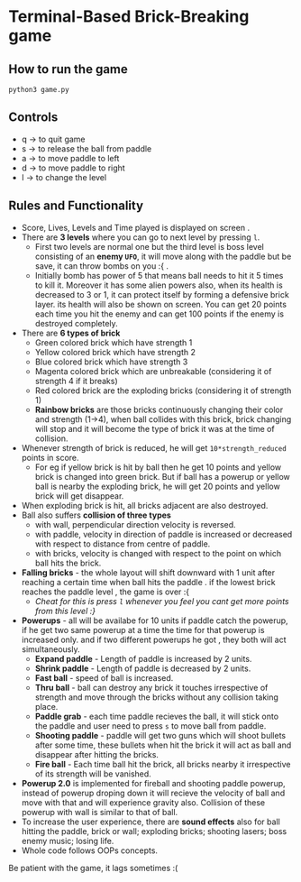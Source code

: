 # Terminal-Based Brick-Breaking game

## How to run the game
`python3 game.py`

## Controls
- q -> to quit game
- s -> to release the ball from paddle
- a -> to move paddle to left
- d -> to move paddle to right
- l -> to change the level

## Rules and Functionality
- Score, Lives, Levels and Time played is displayed on screen .
- There are **3 levels** where you can go to next level by pressing `l`.
    - First two levels are normal one but the third level is boss level consisting of an **enemy `UFO`**, it will move along with the paddle but be save, it can throw bombs on you :{  . 
    - Initially bomb has power of 5 that means ball needs to hit it 5 times to kill it. Moreover it has some alien powers also, when its health is decreased to 3 or 1, it can protect itself by forming a defensive brick layer. its health will also be shown on screen. You can get 20 points each time you hit the enemy and can get 100 points if the enemy is destroyed completely.
- There are **6 types of brick** 
    - Green colored brick which have strength 1 
    - Yellow colored brick which have strength 2
    - Blue colored brick which have strength 3
    - Magenta colored brick which are unbreakable (considering it of strength 4 if it breaks)
    - Red colored brick are the exploding bricks (considering it of strength 1)
    - **Rainbow bricks** are those bricks continuously changing their color and        strength (1->4), when ball collides with this brick, brick changing will stop and it will become the type of brick it was at the time of collision.
- Whenever strength of brick is reduced, he will get `10*strength_reduced` points in score. 
    - For eg if yellow brick is hit by ball then he get 10 points and yellow brick is changed into green brick. But if ball has a powerup or yellow ball is nearby the exploding brick, he will get 20 points and yellow brick will get disappear.
- When exploding brick is hit, all bricks adjacent are also destroyed.
- Ball also suffers **collision of three types** 
    - with wall, perpendicular direction velocity is reversed.
    - with paddle, velocity in direction of paddle is increased or decreased with respect to distance from centre of paddle.
    - with bricks, velocity is changed with respect to the point on which ball hits the brick.
- **Falling bricks** - the whole layout will shift downward with 1 unit after reaching a certain time when ball hits the paddle . if the lowest brick reaches the paddle level , the game is over :{
    - *Cheat for this is press `l` whenever you feel you cant get more points from this level :}*
- **Powerups** - all will be availabe for 10 units if paddle catch the powerup, if he get two same powerup at a time the time for that powerup is increased only. and if two different powerups he got , they both will act simultaneously.
    - **Expand paddle** - Length of paddle is increased by 2 units.
    - **Shrink paddle** - Length of paddle is decreased by 2 units.
    - **Fast ball** - speed of ball is increased.
    - **Thru ball** - ball can destroy any brick it touches irrespective of strength and move through the bricks without any collision taking place.
    - **Paddle grab** - each time paddle recieves the ball, it will stick onto the paddle and user need to press `s` to move ball from paddle.
    - **Shooting paddle** - paddle will get two guns which will shoot bullets after some time, these bullets when hit the brick it will act as ball and disappear after hitting the bricks.
    - **Fire ball** - Each time ball hit the brick, all bricks nearby it irrespective of its strength will be vanished.
- **Powerup 2.0** is implemented for fireball and shooting paddle powerup, instead of powerup droping down it will recieve the velocity of ball and move with that and will experience gravity also. Collision of these powerup with wall is similar to that of ball. 
- To increase the user experience, there are **sound effects** also for ball hitting the paddle, brick or wall; exploding bricks; shooting lasers; boss enemy music; losing life.
- Whole code follows OOPs concepts.

Be patient with the game, it lags sometimes :( 

